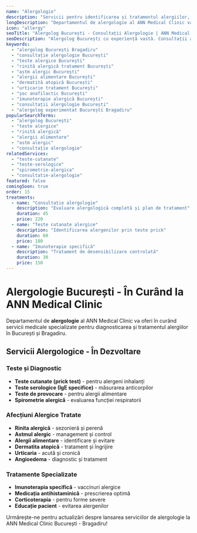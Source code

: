 ```yaml
---
name: "Alergologie"
description: "Servicii pentru identificarea și tratamentul alergiilor, cu teste moderne și soluții terapeutice eficiente"
longDescription: "Departamentul de alergologie al ANN Medical Clinic va oferi servicii medicale specializate pentru diagnosticarea și tratamentul alergiilor pentru pacienți din București și Bragadiru. Echipa noastră de alergologi va utiliza teste moderne și tratamente personalizate pentru managementul afecțiunilor alergice."
icon: "allergy"
seoTitle: "Alergolog București - Consultații Alergologie | ANN Medical Clinic"
seoDescription: "Alergolog București cu experiență vastă. Consultații alergologie, teste alergice, tratament astm, rinită alergică. În curând la ANN Medical Clinic Bragadiru."
keywords:
  - "alergolog București Bragadiru"
  - "consultație alergologie București"
  - "teste alergice București"
  - "rinită alergică tratament București"
  - "astm alergic București"
  - "alergii alimentare București"
  - "dermatită atopică București"
  - "urticarie tratament București"
  - "șoc anafilactic București"
  - "imunoterapie alergică București"
  - "consultații alergologie București"
  - "alergolog experimentat București Bragadiru"
popularSearchTerms:
  - "alergolog București"
  - "teste alergice"
  - "rinită alergică"
  - "alergii alimentare"
  - "astm alergic"
  - "consultație alergologie"
relatedServices:
  - "teste-cutanate"
  - "teste-serologice"
  - "spirometrie-alergica"
  - "consultatie-alergologie"
featured: false
comingSoon: true
order: 15
treatments:
  - name: "Consultație alergologie"
    description: "Evaluare alergologică completă și plan de tratament"
    duration: 45
    price: 220
  - name: "Teste cutanate alergice"
    description: "Identificarea alergenilor prin teste prick"
    duration: 60
    price: 180
  - name: "Imunoterapie specifică"
    description: "Tratament de desensibilizare controlată"
    duration: 30
    price: 150
---
```


# Alergologie București - În Curând la ANN Medical Clinic

Departamentul de **alergologie** al ANN Medical Clinic va oferi în curând servicii medicale specializate pentru diagnosticarea și tratamentul alergiilor în București și Bragadiru.

## Servicii Alergologice - În Dezvoltare

### Teste și Diagnostic

- **Teste cutanate (prick test)** - pentru alergeni inhalanți
- **Teste serologice (IgE specifice)** - măsurarea anticorpilor
- **Teste de provocare** - pentru alergii alimentare
- **Spirometrie alergică** - evaluarea funcției respiratorii

### Afecțiuni Alergice Tratate

- **Rinita alergică** - sezonieră și perenă
- **Astmul alergic** - management și control
- **Alergii alimentare** - identificare și evitare
- **Dermatita atopică** - tratament și îngrijire
- **Urticaria** - acută și cronică
- **Angioedema** - diagnostic și tratament

### Tratamente Specializate

- **Imunoterapia specifică** - vaccinuri alergice
- **Medicația antihistaminică** - prescrierea optimă
- **Corticoterapia** - pentru forme severe
- **Educație pacient** - evitarea alergenilor

Urmărește-ne pentru actualizări despre lansarea serviciilor de alergologie la ANN Medical Clinic București - Bragadiru!
